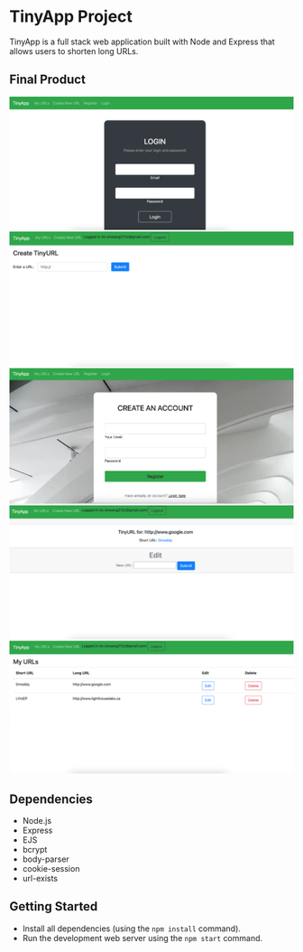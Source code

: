 # TinyApp Project

TinyApp is a full stack web application built with Node and Express that allows users to shorten long URLs.

## Final Product

!["Screenshot of Login page"](https://github.com/wx9529/tinyapp/blob/master/%20docs/login-page.png)
!["Screenshot of register page"](https://github.com/wx9529/tinyapp/blob/master/%20docs/new-urls-page.png)
!["Screenshot of URLs page"](https://github.com/wx9529/tinyapp/blob/master/%20docs/register-page.png)
!["Screenshot of New URLs page"](https://github.com/wx9529/tinyapp/blob/master/%20docs/url-edit-page.png)
!["Screenshot of editing page"](https://github.com/wx9529/tinyapp/blob/master/%20docs/urls-page.png)

## Dependencies

- Node.js
- Express
- EJS
- bcrypt
- body-parser
- cookie-session
- url-exists

## Getting Started

- Install all dependencies (using the `npm install` command).
- Run the development web server using the `npm start` command.
